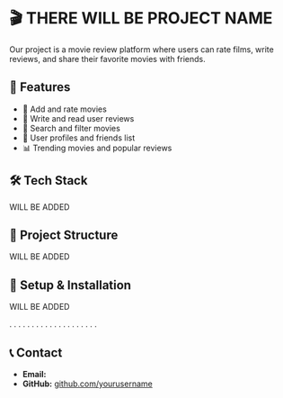 # 🎬 THERE WILL BE PROJECT NAME

Our project is a movie review platform where users can rate films, write reviews, and share their favorite movies with friends.

## 🚀 Features
- 🎥 Add and rate movies
- 📝 Write and read user reviews
- 🔎 Search and filter movies
- 👥 User profiles and friends list
- 📊 Trending movies and popular reviews

## 🛠️ Tech Stack
WILL BE ADDED

## 📂 Project Structure
 WILL BE ADDED

## 🔧 Setup & Installation

WILL BE ADDED

.
.
.
.
.
.
.
.
.
.
.
.
.
.
.
.
.
.
.
.

## 📞 Contact
- **Email:** 
- **GitHub:** [github.com/yourusername](https://github.com/yourusername)
